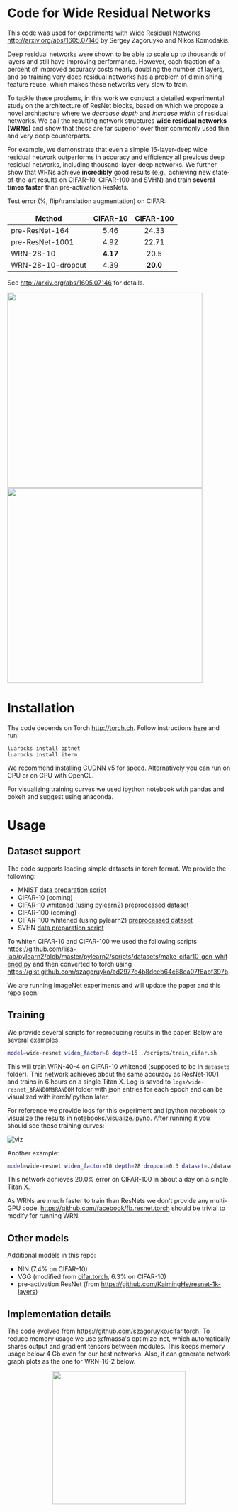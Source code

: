 Code for Wide Residual Networks
=============

This code was used for experiments with Wide Residual Networks http://arxiv.org/abs/1605.07146 by Sergey Zagoruyko and Nikos Komodakis.

Deep residual networks were shown to be able to scale up to thousands of
layers and still have improving performance. However, each fraction of a
percent of improved accuracy costs nearly doubling the number of layers, and so
training very deep residual networks has a problem of diminishing feature
reuse, which makes these networks very slow to train. 

To tackle these problems,
in this work we conduct a detailed experimental study on the architecture of
ResNet blocks, based on which we propose a novel architecture where we *decrease
depth* and *increase width* of residual networks. We call the resulting network
structures **wide residual networks (WRNs)** and show that these are far superior
over their commonly used thin and very deep counterparts.

For example, we
demonstrate that even a simple 16-layer-deep wide residual network outperforms
in accuracy and efficiency all previous deep residual networks, including
thousand-layer-deep networks. We further show that WRNs achieve **incredibly** 
good results (e.g., achieving new state-of-the-art results on
CIFAR-10, CIFAR-100 and SVHN) and train **several times faster** than pre-activation ResNets.

Test error (%, flip/translation augmentation) on CIFAR:

Method | CIFAR-10 | CIFAR-100
-------|:--------:|:--------:
pre-ResNet-164 | 5.46 | 24.33
pre-ResNet-1001 | 4.92 | 22.71
WRN-28-10 | **4.17** | 20.5
WRN-28-10-dropout| 4.39 | **20.0**

See http://arxiv.org/abs/1605.07146 for details.

<img src=https://cloud.githubusercontent.com/assets/4953728/15482554/91f041da-2130-11e6-87be-d3cee0867ac5.png width=440><img src=https://cloud.githubusercontent.com/assets/4953728/15482555/9217de66-2130-11e6-9a25-8d0ff4f07e15.png width=440>

# Installation

The code depends on Torch http://torch.ch. Follow instructions [here](http://torch.ch/docs/getting-started.html) and run:

```
luarocks install optnet
luarocks install iterm
```

We recommend installing CUDNN v5 for speed. Alternatively you can run on CPU or on GPU with OpenCL.

For visualizing training curves we used ipython notebook with pandas and bokeh and suggest using anaconda.

# Usage

## Dataset support

The code supports loading simple datasets in torch format. We provide the following:

* MNIST [data preparation script](https://gist.github.com/szagoruyko/8467ee15d020ab2a7ce80a215af71b74)
* CIFAR-10 (coming)
* CIFAR-10 whitened (using pylearn2) [preprocessed dataset](https://yadi.sk/d/em4b0FMgrnqxy)
* CIFAR-100 (coming)
* CIFAR-100 whitened (using pylearn2) [preprocessed dataset](https://yadi.sk/d/em4b0FMgrnqxy)
* SVHN [data preparation script](https://gist.github.com/szagoruyko/27712564a3f3765c5bfd933b56a21757)

To whiten CIFAR-10 and CIFAR-100 we used the following scripts https://github.com/lisa-lab/pylearn2/blob/master/pylearn2/scripts/datasets/make_cifar10_gcn_whitened.py and then converted to torch using https://gist.github.com/szagoruyko/ad2977e4b8dceb64c68ea07f6abf397b.

We are running ImageNet experiments and will update the paper and this repo soon.

## Training

We provide several scripts for reproducing results in the paper. Below are several examples.

```bash
model=wide-resnet widen_factor=8 depth=16 ./scripts/train_cifar.sh
```

This will train WRN-40-4 on CIFAR-10 whitened (supposed to be in `datasets` folder). This network achieves about the same accuracy as ResNet-1001 and trains in 6 hours on a single Titan X. 
Log is saved to `logs/wide-resnet_$RANDOM$RANDOM` folder with json entries for each epoch and can be visualized with itorch/ipython later.

For reference we provide logs for this experiment and ipython notebook to visualize the results in [notebooks/visualize.ipynb](notebooks/visualize.ipynb). After running it you should see these training curves:

![viz](https://cloud.githubusercontent.com/assets/4953728/15482840/11b46698-2132-11e6-931e-04680ae42c3c.png)

Another example:

```bash
model=wide-resnet widen_factor=10 depth=28 dropout=0.3 dataset=./datasets/cifar100_whitened.t7 ./scripts/train_cifar.sh
```

This network achieves 20.0% error on CIFAR-100 in about a day on a single Titan X.

As WRNs are much faster to train than ResNets we don't provide any multi-GPU code. https://github.com/facebook/fb.resnet.torch should be trivial to modify for running WRN.

## Other models

Additional models in this repo:

* NIN (7.4% on CIFAR-10)
* VGG (modified from [cifar.torch](https://github.com/szagoruyko/cifar.torch), 6.3% on CIFAR-10)
* pre-activation ResNet (from https://github.com/KaimingHe/resnet-1k-layers)

## Implementation details

The code evolved from https://github.com/szagoruyko/cifar.torch. To reduce memory usage we use @fmassa's optimize-net, which automatically shares output and gradient tensors between modules. This keeps memory usage below 4 Gb even for our best networks. Also, it can generate network graph plots as the one for WRN-16-2 below.

<center><img src=https://cloud.githubusercontent.com/assets/4953728/15483030/fc74ec0c-2132-11e6-9e1f-9bc03a83eeea.png width=300></center>
